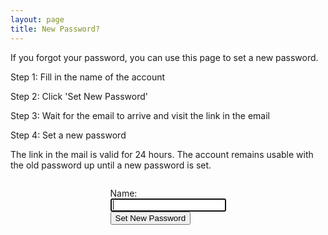 ```yaml
---
layout: page
title: New Password?
---
```

If you forgot your password, you can use this page to set a new password.

Step 1: Fill in the name of the account

Step 2: Click 'Set New Password'

Step 3: Wait for the email to arrive and visit the link in the email

Step 4: Set a new password

The link in the mail is valid for 24 hours. The account remains usable with the old password up until a new password is set.

<form action="/command/forgotPassword" method="post">
	<div style="display:flex; flex-direction:column; justify-content:center; margin-bottom:50px;">
		<div style="margin-left:auto; margin-right:auto;">
			<p style="margin-bottom:0px">Name:</p>
			<input style="color:black;" type="text" name="ForgotPasswordName" value="" autofocus><br>
			<input style="color:black;" type="submit" value="Set New Password">
		</div>
	</div>
</form>